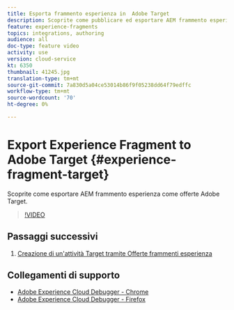 ```yaml
---
title: Esporta frammento esperienza in  Adobe Target
description: Scoprite come pubblicare ed esportare AEM frammento esperienza come  offerte Adobe Target.
feature: experience-fragments
topics: integrations, authoring
audience: all
doc-type: feature video
activity: use
version: cloud-service
kt: 6350
thumbnail: 41245.jpg
translation-type: tm+mt
source-git-commit: 7a830d5a04ce53014b86f9f05238dd64f79edffc
workflow-type: tm+mt
source-wordcount: '70'
ht-degree: 0%

---
```



# Export Experience Fragment to Adobe Target {#experience-fragment-target}

Scoprite come esportare AEM frammento esperienza come  offerte Adobe Target.

>[!VIDEO](https://video.tv.adobe.com/v/41245?quality=12&learn=on)

## Passaggi successivi

1. [Creazione di un&#39;attività Target tramite Offerte frammenti esperienza](./create-target-activity.md)

## Collegamenti di supporto

* [Adobe Experience Cloud Debugger - Chrome](https://chrome.google.com/webstore/detail/adobe-experience-cloud-de/ocdmogmohccmeicdhlhhgepeaijenapj)
* [Adobe Experience Cloud Debugger - Firefox](https://addons.mozilla.org/en-US/firefox/addon/adobe-experience-platform-dbg/)